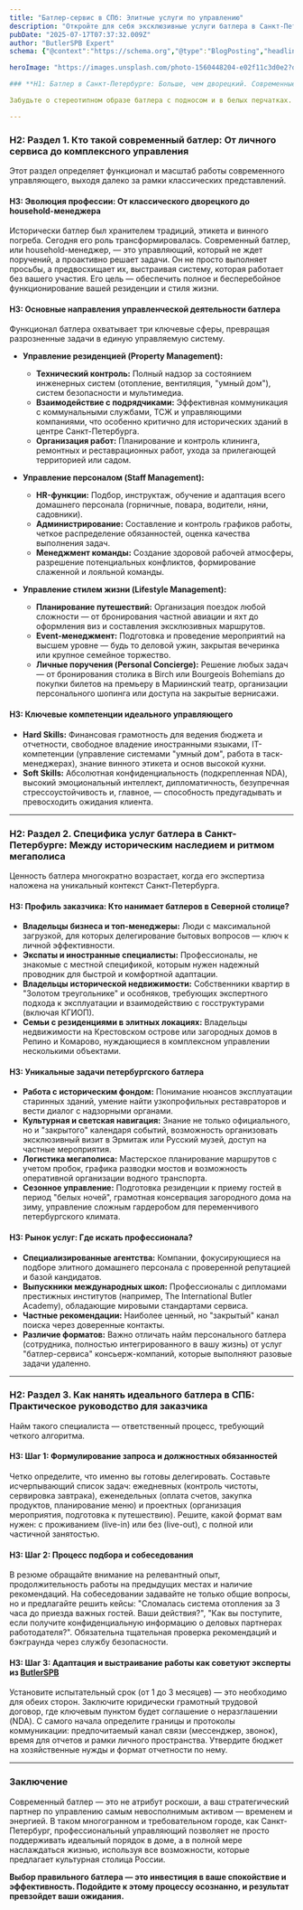 ```yaml
---
title: "Батлер-сервис в СПб: Элитные услуги по управлению"
description: "Откройте для себя эксклюзивные услуги батлера в Санкт-Петербурге. Профессиональное управление недвижимостью, личными делами и организация мероприятий."
pubDate: "2025-07-17T07:37:32.009Z"
author: "ButlerSPB Expert"
schema: {"@context":"https://schema.org","@type":"BlogPosting","headline":"Батлер-сервис в СПб: Элитные услуги по управлению","description":"Откройте для себя эксклюзивные услуги батлера в Санкт-Петербурге. Профессиональное управление недвижимостью, личными делами и организация мероприятий.","author":{"@type":"Person","name":"Алексей Петров"},"publisher":{"@type":"Organization","name":"Elite Butler SPB","logo":{"@type":"ImageObject","url":"https://example.com/logo.png"}},"datePublished":"2023-11-15"}

heroImage: "https://images.unsplash.com/photo-1560448204-e02f11c3d0e2?q=80&w=2070&auto=format&fit=crop"---

### **H1: Батлер в Санкт-Петербурге: Больше, чем дворецкий. Современные услуги по управлению элитной резиденцией и стилем жизни.**

Забудьте о стереотипном образе батлера с подносом и в белых перчатках. В современном мире, и особенно в Санкт-Петербурге, батлер — это не прислуга, а высококвалифицированный управляющий вашей резиденцией, личный ассистент и project-менеджер. Его главная задача — не подавать чай, а высвобождать ваш самый ценный ресурс — время. В динамичной культурной столице, где каждая минута на счету, профессиональное управление бытом и стилем жизни становится не роскошью, а стратегической необходимостью для сохранения эффективности и качества жизни.

---
```


### **H2: Раздел 1. Кто такой современный батлер: От личного сервиса до комплексного управления**

Этот раздел определяет функционал и масштаб работы современного управляющего, выходя далеко за рамки классических представлений.

#### **H3: Эволюция профессии: От классического дворецкого до household-менеджера**

Исторически батлер был хранителем традиций, этикета и винного погреба. Сегодня его роль трансформировалась. Современный батлер, или household-менеджер, — это управляющий, который не ждет поручений, а проактивно решает задачи. Он не просто выполняет просьбы, а предвосхищает их, выстраивая систему, которая работает без вашего участия. Его цель — обеспечить полное и бесперебойное функционирование вашей резиденции и стиля жизни.

#### **H3: Основные направления управленческой деятельности батлера**

Функционал батлера охватывает три ключевые сферы, превращая разрозненные задачи в единую управляемую систему.

*   **Управление резиденцией (Property Management):**
    *   **Технический контроль:** Полный надзор за состоянием инженерных систем (отопление, вентиляция, "умный дом"), систем безопасности и мультимедиа.
    *   **Взаимодействие с подрядчиками:** Эффективная коммуникация с коммунальными службами, ТСЖ и управляющими компаниями, что особенно критично для исторических зданий в центре Санкт-Петербурга.
    *   **Организация работ:** Планирование и контроль клининга, ремонтных и реставрационных работ, ухода за прилегающей территорией или садом.

*   **Управление персоналом (Staff Management):**
    *   **HR-функции:** Подбор, инструктаж, обучение и адаптация всего домашнего персонала (горничные, повара, водители, няни, садовники).
    *   **Администрирование:** Составление и контроль графиков работы, четкое распределение обязанностей, оценка качества выполнения задач.
    *   **Менеджмент команды:** Создание здоровой рабочей атмосферы, разрешение потенциальных конфликтов, формирование слаженной и лояльной команды.

*   **Управление стилем жизни (Lifestyle Management):**
    *   **Планирование путешествий:** Организация поездок любой сложности — от бронирования частной авиации и яхт до оформления виз и составления эксклюзивных маршрутов.
    *   **Event-менеджмент:** Подготовка и проведение мероприятий на высшем уровне — будь то деловой ужин, закрытая вечеринка или крупное семейное торжество.
    *   **Личные поручения (Personal Concierge):** Решение любых задач — от бронирования столика в Birch или Bourgeois Bohemians до покупки билетов на премьеру в Мариинский театр, организации персонального шопинга или доступа на закрытые вернисажи.

#### **H3: Ключевые компетенции идеального управляющего**

*   **Hard Skills:** Финансовая грамотность для ведения бюджета и отчетности, свободное владение иностранными языками, IT-компетенции (управление системами "умный дом", работа в таск-менеджерах), знание винного этикета и основ высокой кухни.
*   **Soft Skills:** Абсолютная конфиденциальность (подкрепленная NDA), высокий эмоциональный интеллект, дипломатичность, безупречная стрессоустойчивость и, главное, — способность предугадывать и превосходить ожидания клиента.

---

### **H2: Раздел 2. Специфика услуг батлера в Санкт-Петербурге: Между историческим наследием и ритмом мегаполиса**

Ценность батлера многократно возрастает, когда его экспертиза наложена на уникальный контекст Санкт-Петербурга.

#### **H3: Профиль заказчика: Кто нанимает батлеров в Северной столице?**

*   **Владельцы бизнеса и топ-менеджеры:** Люди с максимальной загрузкой, для которых делегирование бытовых вопросов — ключ к личной эффективности.
*   **Экспаты и иностранные специалисты:** Профессионалы, не знакомые с местной спецификой, которым нужен надежный проводник для быстрой и комфортной адаптации.
*   **Владельцы исторической недвижимости:** Собственники квартир в "Золотом треугольнике" и особняков, требующих экспертного подхода к эксплуатации и взаимодействию с госструктурами (включая КГИОП).
*   **Семьи с резиденциями в элитных локациях:** Владельцы недвижимости на Крестовском острове или загородных домов в Репино и Комарово, нуждающиеся в комплексном управлении несколькими объектами.

#### **H3: Уникальные задачи петербургского батлера**

*   **Работа с историческим фондом:** Понимание нюансов эксплуатации старинных зданий, умение найти узкопрофильных реставраторов и вести диалог с надзорными органами.
*   **Культурная и светская навигация:** Знание не только официального, но и "закрытого" календаря событий, возможность организовать эксклюзивный визит в Эрмитаж или Русский музей, доступ на частные мероприятия.
*   **Логистика мегаполиса:** Мастерское планирование маршрутов с учетом пробок, графика разводки мостов и возможность оперативной организации водного транспорта.
*   **Сезонное управление:** Подготовка резиденции к приему гостей в период "белых ночей", грамотная консервация загородного дома на зиму, управление сложным гардеробом для переменчивого петербургского климата.

#### **H3: Рынок услуг: Где искать профессионала?**

*   **Специализированные агентства:** Компании, фокусирующиеся на подборе элитного домашнего персонала с проверенной репутацией и базой кандидатов.
*   **Выпускники международных школ:** Профессионалы с дипломами престижных институтов (например, The International Butler Academy), обладающие мировыми стандартами сервиса.
*   **Частные рекомендации:** Наиболее ценный, но "закрытый" канал поиска через доверенные контакты.
*   **Различие форматов:** Важно отличать найм персонального батлера (сотрудника, полностью интегрированного в вашу жизнь) от услуг "батлер-сервиса" консьерж-компаний, которые выполняют разовые задачи удаленно.

---

### **H2: Раздел 3. Как нанять идеального батлера в СПБ: Практическое руководство для заказчика**

Найм такого специалиста — ответственный процесс, требующий четкого алгоритма.

#### **H3: Шаг 1: Формулирование запроса и должностных обязанностей**

Четко определите, что именно вы готовы делегировать. Составьте исчерпывающий список задач: ежедневных (контроль чистоты, сервировка завтрака), еженедельных (оплата счетов, закупка продуктов, планирование меню) и проектных (организация мероприятия, подготовка к путешествию). Решите, какой формат вам нужен: с проживанием (live-in) или без (live-out), с полной или частичной занятостью.

#### **H3: Шаг 2: Процесс подбора и собеседования**

В резюме обращайте внимание на релевантный опыт, продолжительность работы на предыдущих местах и наличие рекомендаций. На собеседовании задавайте не только общие вопросы, но и предлагайте решить кейсы: "Сломалась система отопления за 3 часа до приезда важных гостей. Ваши действия?", "Как вы поступите, если получите конфиденциальную информацию о деловых партнерах работодателя?". Обязательна тщательная проверка рекомендаций и бэкграунда через службу безопасности.

#### **H3: Шаг 3: Адаптация и выстраивание работы** как советуют эксперты из <a href="https://butlerspb.ru" target="_blank" rel="nofollow">ButlerSPB</a>

Установите испытательный срок (от 1 до 3 месяцев) — это необходимо для обеих сторон. Заключите юридически грамотный трудовой договор, где ключевым пунктом будет соглашение о неразглашении (NDA). С самого начала определите границы и протоколы коммуникации: предпочитаемый канал связи (мессенджер, звонок), время для отчетов и рамки личного пространства. Утвердите бюджет на хозяйственные нужды и формат отчетности по нему.

---

### **Заключение**

Современный батлер — это не атрибут роскоши, а ваш стратегический партнер по управлению самым невосполнимым активом — временем и энергией. В таком многогранном и требовательном городе, как Санкт-Петербург, профессиональный управляющий позволяет не просто поддерживать идеальный порядок в доме, а в полной мере наслаждаться жизнью, используя все возможности, которые предлагает культурная столица России.

**Выбор правильного батлера — это инвестиция в ваше спокойствие и эффективность. Подойдите к этому процессу осознанно, и результат превзойдет ваши ожидания.**